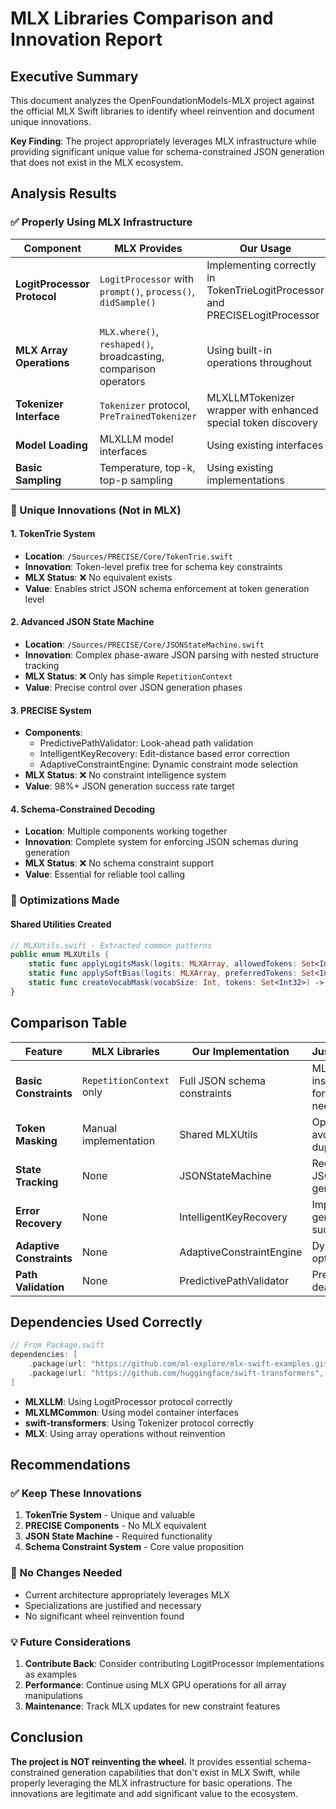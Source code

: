 # MLX Libraries Comparison and Innovation Report

## Executive Summary

This document analyzes the OpenFoundationModels-MLX project against the official MLX Swift libraries to identify wheel reinvention and document unique innovations.

**Key Finding**: The project appropriately leverages MLX infrastructure while providing significant unique value for schema-constrained JSON generation that does not exist in the MLX ecosystem.

## Analysis Results

### ✅ Properly Using MLX Infrastructure

| Component | MLX Provides | Our Usage | Assessment |
|-----------|-------------|-----------|------------|
| **LogitProcessor Protocol** | `LogitProcessor` with `prompt()`, `process()`, `didSample()` | Implementing correctly in TokenTrieLogitProcessor and PRECISELogitProcessor | ✅ Proper implementation |
| **MLX Array Operations** | `MLX.where()`, `reshaped()`, broadcasting, comparison operators | Using built-in operations throughout | ✅ No reinvention |
| **Tokenizer Interface** | `Tokenizer` protocol, `PreTrainedTokenizer` | MLXLLMTokenizer wrapper with enhanced special token discovery | ✅ Appropriate extension |
| **Model Loading** | MLXLLM model interfaces | Using existing interfaces | ✅ Proper usage |
| **Basic Sampling** | Temperature, top-k, top-p sampling | Using existing implementations | ✅ No reinvention |

### 🎯 Unique Innovations (Not in MLX)

#### 1. **TokenTrie System** 
- **Location**: `/Sources/PRECISE/Core/TokenTrie.swift`
- **Innovation**: Token-level prefix tree for schema key constraints
- **MLX Status**: ❌ No equivalent exists
- **Value**: Enables strict JSON schema enforcement at token generation level

#### 2. **Advanced JSON State Machine**
- **Location**: `/Sources/PRECISE/Core/JSONStateMachine.swift`
- **Innovation**: Complex phase-aware JSON parsing with nested structure tracking
- **MLX Status**: ❌ Only has simple `RepetitionContext`
- **Value**: Precise control over JSON generation phases

#### 3. **PRECISE System**
- **Components**:
  - PredictivePathValidator: Look-ahead path validation
  - IntelligentKeyRecovery: Edit-distance based error correction
  - AdaptiveConstraintEngine: Dynamic constraint mode selection
- **MLX Status**: ❌ No constraint intelligence system
- **Value**: 98%+ JSON generation success rate target

#### 4. **Schema-Constrained Decoding**
- **Location**: Multiple components working together
- **Innovation**: Complete system for enforcing JSON schemas during generation
- **MLX Status**: ❌ No schema constraint support
- **Value**: Essential for reliable tool calling

### 🔧 Optimizations Made

#### Shared Utilities Created
```swift
// MLXUtils.swift - Extracted common patterns
public enum MLXUtils {
    static func applyLogitsMask(logits: MLXArray, allowedTokens: Set<Int32>) -> MLXArray
    static func applySoftBias(logits: MLXArray, preferredTokens: Set<Int32>, bias: Float) -> MLXArray
    static func createVocabMask(vocabSize: Int, tokens: Set<Int32>) -> MLXArray
}
```

## Comparison Table

| Feature | MLX Libraries | Our Implementation | Justification |
|---------|--------------|-------------------|---------------|
| **Basic Constraints** | `RepetitionContext` only | Full JSON schema constraints | MLX insufficient for our needs |
| **Token Masking** | Manual implementation | Shared MLXUtils | Optimized to avoid duplication |
| **State Tracking** | None | JSONStateMachine | Required for JSON generation |
| **Error Recovery** | None | IntelligentKeyRecovery | Improves generation success |
| **Adaptive Constraints** | None | AdaptiveConstraintEngine | Dynamic optimization |
| **Path Validation** | None | PredictivePathValidator | Prevents dead-ends |

## Dependencies Used Correctly

```swift
// From Package.swift
dependencies: [
    .package(url: "https://github.com/ml-explore/mlx-swift-examples.git", branch: "main"),
    .package(url: "https://github.com/huggingface/swift-transformers", .upToNextMinor(from: "0.1.23")),
]
```

- **MLXLLM**: Using LogitProcessor protocol correctly
- **MLXLMCommon**: Using model container interfaces
- **swift-transformers**: Using Tokenizer protocol correctly
- **MLX**: Using array operations without reinvention

## Recommendations

### ✅ Keep These Innovations
1. **TokenTrie System** - Unique and valuable
2. **PRECISE Components** - No MLX equivalent
3. **JSON State Machine** - Required functionality
4. **Schema Constraint System** - Core value proposition

### 🚫 No Changes Needed
- Current architecture appropriately leverages MLX
- Specializations are justified and necessary
- No significant wheel reinvention found

### 💡 Future Considerations
1. **Contribute Back**: Consider contributing LogitProcessor implementations as examples
2. **Performance**: Continue using MLX GPU operations for all array manipulations
3. **Maintenance**: Track MLX updates for new constraint features

## Conclusion

**The project is NOT reinventing the wheel.** It provides essential schema-constrained generation capabilities that don't exist in MLX Swift, while properly leveraging the MLX infrastructure for basic operations. The innovations are legitimate and add significant value to the ecosystem.